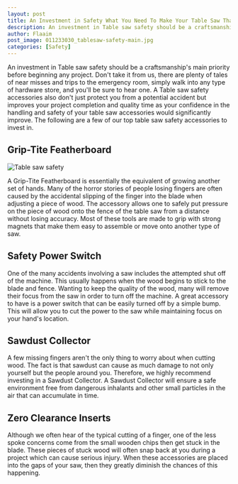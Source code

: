 ```yaml
---
layout: post
title: An Investment in Safety What You Need To Make Your Table Saw That Much Accurate and Safe
description: An investment in Table saw safety should be a craftsmanship's main priority before beginning any project. Don't take it from us, there are plenty of tales of near misses and trips to the emergency room, simply walk into any type of hardware store, and you'll be sure to hear one.
author: Flaaim
post_image: 011233030_tablesaw-safety-main.jpg
categories: [Safety]
---
```




An investment in Table saw safety should be a craftsmanship's main priority before beginning any project. Don't take it from us, there are plenty of tales of near misses and trips to the emergency room, simply walk into any type of hardware store, and you'll be sure to hear one. A Table saw safety accessories also don't just protect you from a potential accident but improves your project completion and quality time as your confidence in the handling and safety of your table saw accessories would significantly improve. The following are a few of our top table saw safety accessories to invest in.

## Grip-Tite Featherboard
![Table saw safety](https:/safetyworkblog.com/assets/011233030_tablesaw-safety-main.jpg)

A Grip-Tite Featherboard is essentially the equivalent of growing another set of hands. Many of the horror stories of people losing fingers are often caused by the accidental slipping of the finger into the blade when adjusting a piece of wood. The accessory allows one to safely put pressure on the piece of wood onto the fence of the table saw from a distance without losing accuracy. Most of these tools are made to grip with strong magnets that make them easy to assemble or move onto another type of saw.

## Safety Power Switch

One of the many accidents involving a saw includes the attempted shut off of the machine. This usually happens when the wood begins to stick to the blade and fence. Wanting to keep the quality of the wood, many will remove their focus from the saw in order to turn off the machine. A great accessory to have is a power switch that can be easily turned off by a simple bump. This will allow you to cut the power to the saw while maintaining focus on your hand's location.

## Sawdust Collector

A few missing fingers aren't the only thing to worry about when cutting wood. The fact is that sawdust can cause as much damage to not only yourself but the people around you. Therefore, we highly recommend investing in a Sawdust Collector. A Sawdust Collector will ensure a safe environment free from dangerous inhalants and other small particles in the air that can accumulate in time.

## Zero Clearance Inserts

Although we often hear of the typical cutting of a finger, one of the less spoke concerns come from the small wooden chips then get stuck in the blade. These pieces of stuck wood will often snap back at you during a project which can cause serious injury. When these accessories are placed into the gaps of your saw, then they greatly diminish the chances of this happening.
